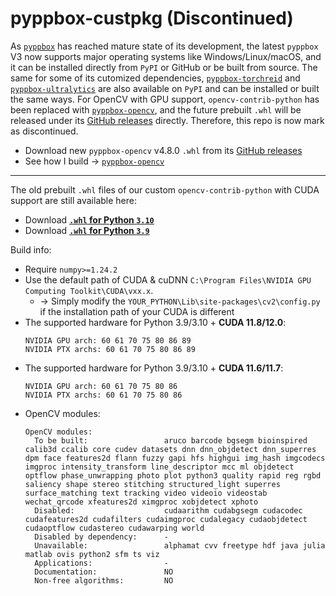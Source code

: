 # pyppbox-custpkg (Discontinued)

As [`pyppbox`](https://github.com/rathaumons/pyppbox) has reached mature state of its development, the latest `pyppbox` V3 now supports major operating systems like Windows/Linux/macOS, and it can be installed directly from `PyPI` or GitHub or be built from source. The same for some of its cutomized dependencies, [`pyppbox-torchreid`](https://github.com/rathaumons/torchreid-for-pyppbox) and [`pyppbox-ultralytics`](https://github.com/rathaumons/ultralytics-for-pyppbox) are also available on `PyPI` and can be installed or built the same ways. For OpenCV with GPU support, `opencv-contrib-python` has been replaced with [`pyppbox-opencv`](https://github.com/rathaumons/opencv-for-pyppbox), and the future prebuilt `.whl` will be released under its [GitHub releases](https://github.com/rathaumons/opencv-for-pyppbox/releases) directly. Therefore, this repo is now mark as discontinued. 

* Download new `pyppbox-opencv` v4.8.0 `.whl` from its [GitHub releases](https://github.com/rathaumons/opencv-for-pyppbox/releases)
* See how I build -> [`pyppbox-opencv`](https://github.com/rathaumons/opencv-for-pyppbox)

---

The old prebuilt `.whl` files of our custom `opencv-contrib-python` with CUDA support are still available here:

* Download [**`.whl` for Python `3.10`**](py310)
* Download [**`.whl` for Python `3.9`**](py39)

Build info:

* Require `numpy>=1.24.2`
* Use the default path of CUDA & cuDNN `C:\Program Files\NVIDIA GPU Computing Toolkit\CUDA\vxx.x`. 
  - -> Simply modify the `YOUR_PYTHON\Lib\site-packages\cv2\config.py` if the installation path of your CUDA is different
* The supported hardware for Python 3.9/3.10 + **CUDA 11.8/12.0**:
  ```
  NVIDIA GPU arch: 60 61 70 75 80 86 89
  NVIDIA PTX archs: 60 61 70 75 80 86 89
  ```
* The supported hardware for Python 3.9/3.10 + **CUDA 11.6/11.7**:
  ```
  NVIDIA GPU arch: 60 61 70 75 80 86
  NVIDIA PTX archs: 60 61 70 75 80 86
  ```
* OpenCV modules:
  ```
  OpenCV modules:
    To be built:                 aruco barcode bgsegm bioinspired calib3d ccalib core cudev datasets dnn dnn_objdetect dnn_superres dpm face features2d flann fuzzy gapi hfs highgui img_hash imgcodecs imgproc intensity_transform line_descriptor mcc ml objdetect optflow phase_unwrapping photo plot python3 quality rapid reg rgbd saliency shape stereo stitching structured_light superres surface_matching text tracking video videoio videostab wechat_qrcode xfeatures2d ximgproc xobjdetect xphoto
    Disabled:                    cudaarithm cudabgsegm cudacodec cudafeatures2d cudafilters cudaimgproc cudalegacy cudaobjdetect cudaoptflow cudastereo cudawarping world
    Disabled by dependency:      -
    Unavailable:                 alphamat cvv freetype hdf java julia matlab ovis python2 sfm ts viz
    Applications:                -
    Documentation:               NO
    Non-free algorithms:         NO
  ```
